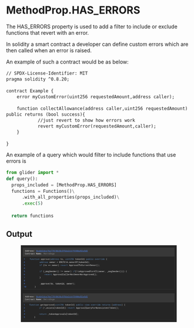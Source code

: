 # MethodProp.HAS\_ERRORS

The HAS\_ERRORS property is used to add a filter to include or exclude functions that revert with an error.

In solidity a smart contract a developer can define custom errors which are then called when an error is raised.

An example of such a contract would be as below:

```solidity
// SPDX-License-Identifier: MIT
pragma solidity ^0.8.20;

contract Example {
    error myCustomError(uint256 requestedAmount,address caller);

    function collectAllowance(address caller,uint256 requestedAmount) public returns (bool success){
            //just revert to show how errors work
            revert myCustomError(requestedAmount,caller);
    }

}
```

An example of a query which would filter to include functions that use errors is&#x20;

```python
from glider import *
def query():
  props_included = [MethodProp.HAS_ERRORS]
  functions = Functions()\
      .with_all_properties(props_included)\
      .exec(5)

  return functions
```

## Output

<figure><img src="../../../.gitbook/assets/image (3) (1).png" alt=""><figcaption></figcaption></figure>
